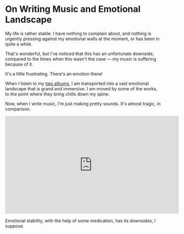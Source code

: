 # On Writing Music and Emotional Landscape

My life is rather stable. I have nothing to complain about, and nothing
is urgently pressing against my emotional walls at the moment, or has been
in quite a while.

That's wonderful, but I've noticed that this has an unfortunate downside,
compared to the times when this wasn't the case — my music is suffering
because of it.

It's a little frustrating. There's an emotion there!

When I listen to my [two albums](https://www.kennethreitz.org/music/), I am
transported into a vast emotional landscape that is grand and immersive. I
am moved by some of the works, to the point where they bring chills down my
spine.

Now, when I write music, I'm just making pretty sounds. It's almost tragic,
in comparison.

<iframe width="560" height="315" src="https://www.youtube.com/embed/D6bIN7SeqEI?start=210" frameborder="0" allowfullscreen></iframe>

Emotional stability, with the help of some medication, has its downsides, I suppose.
